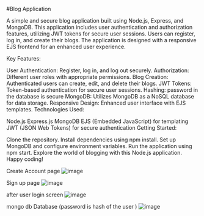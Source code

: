#Blog Application

A simple and secure blog application built using Node.js, Express, and MongoDB. This application includes user authentication and authorization features, utilizing JWT tokens for secure user sessions. Users can register, log in, and create their blogs. The application is designed with a responsive EJS frontend for an enhanced user experience.

Key Features:

User Authentication: Register, log in, and log out securely.
Authorization: Different user roles with appropriate permissions.
Blog Creation: Authenticated users can create, edit, and delete their blogs.
JWT Tokens: Token-based authentication for secure user sessions.
Hashing: password in the database is secure 
MongoDB: Utilizes MongoDB as a NoSQL database for data storage.
Responsive Design: Enhanced user interface with EJS templates.
Technologies Used:

Node.js
Express.js
MongoDB
EJS (Embedded JavaScript) for templating
JWT (JSON Web Tokens) for secure authentication
Getting Started:

Clone the repository.
Install dependencies using npm install.
Set up MongoDB and configure environment variables.
Run the application using npm start.
Explore the world of blogging with this Node.js application. Happy coding!

Create Account page 
![image](https://github.com/Sparsh225/BlogApplication/assets/92641998/214e2fba-be88-4086-8e4f-c973b3e93e8e)

Sign up page 
![image](https://github.com/Sparsh225/BlogApplication/assets/92641998/220c414e-65b3-4f1d-8ac6-50c41c372a8b)

after user login screen 
![image](https://github.com/Sparsh225/BlogApplication/assets/92641998/19dae270-8eff-4307-83ee-0a68f6ec5912)

mongo db Database (password is hash of the user )
![image](https://github.com/Sparsh225/BlogApplication/assets/92641998/22cb1232-2e94-4094-90fc-643b66882ac2)

